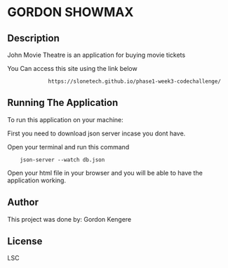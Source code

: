 # GORDON SHOWMAX
## Description
John Movie Theatre is an application for buying movie tickets

  You Can access this site using the link below

                 https://slonetech.github.io/phase1-week3-codechallenge/
## Running The Application
To run this application on your machine:

First you need to download json server incase you dont have.

Open your terminal and run this command 


        json-server --watch db.json


Open your html file in your browser and you will be able to have the application working.

## Author
This project was done by: Gordon Kengere


## License 
LSC